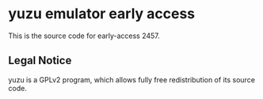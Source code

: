 yuzu emulator early access
=============

This is the source code for early-access 2457.

## Legal Notice

yuzu is a GPLv2 program, which allows fully free redistribution of its source code.